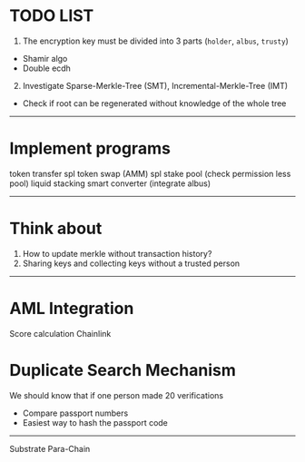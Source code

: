 # TODO LIST

1. The encryption key must be divided into 3 parts (`holder`, `albus`, `trusty`)
  - Shamir algo
  - Double ecdh

2. Investigate Sparse-Merkle-Tree (SMT), Incremental-Merkle-Tree (IMT)
  - Check if root can be regenerated without knowledge of the whole tree

---

# Implement programs

token transfer
spl token swap (AMM)
spl stake pool (check permission less pool)
liquid stacking
smart converter (integrate albus)

---

# Think about
1. How to update merkle without transaction history?
2. Sharing keys and collecting keys without a trusted person

---

# AML Integration

Score calculation
Chainlink

# Duplicate Search Mechanism

We should know that if one person made 20 verifications
- Compare passport numbers
- Easiest way to hash the passport code

---

Substrate Para-Chain
